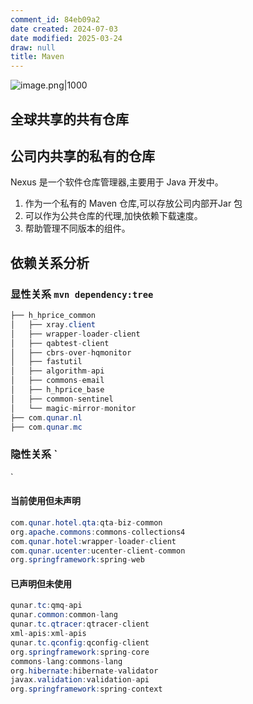 ```yaml
---
comment_id: 84eb09a2
date created: 2024-07-03
date modified: 2025-03-24
draw: null
title: Maven
---
```

![image.png|1000](https://imagehosting4picgo.oss-cn-beijing.aliyuncs.com/imagehosting/fix-dir%2Fpicgo%2Fpicgo-clipboard-images%2F2024%2F07%2F03%2F15-07-20-2317aa337084a11cf816a1c37968b75a-20240703150719-1f22aa.png)

## 全球共享的共有仓库

## 公司内共享的私有的仓库

Nexus 是一个软件仓库管理器,主要用于 Java 开发中。

1. 作为一个私有的 Maven 仓库,可以存放公司内部开Jar 包
2. 可以作为公共仓库的代理,加快依赖下载速度。
3. 帮助管理不同版本的组件。

## 依赖关系分析

### 显性关系 `mvn dependency:tree`

```Java
├── h_hprice_common
│   ├── xray.client
│   ├── wrapper-loader-client
│   ├── qabtest-client
│   ├── cbrs-over-hqmonitor
│   ├── fastutil
│   ├── algorithm-api
│   ├── commons-email
│   ├── h_hprice_base
│   ├── common-sentinel
│   └── magic-mirror-monitor
├── com.qunar.nl
├── com.qunar.mc
```

### 隐性关系 `

`

#### 当前使用但未声明

```Java
com.qunar.hotel.qta:qta-biz-common
org.apache.commons:commons-collections4
com.qunar.hotel:wrapper-loader-client
com.qunar.ucenter:ucenter-client-common
org.springframework:spring-web

```

#### 已声明但未使用

```Java
qunar.tc:qmq-api
qunar.common:common-lang
qunar.tc.qtracer:qtracer-client
xml-apis:xml-apis
qunar.tc.qconfig:qconfig-client
org.springframework:spring-core
commons-lang:commons-lang
org.hibernate:hibernate-validator
javax.validation:validation-api
org.springframework:spring-context
```

